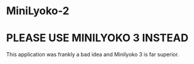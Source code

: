 # MiniLyoko-2
# PLEASE USE MINILYOKO 3 INSTEAD

This application was frankly a bad idea and Minilyoko 3 is far superior.
